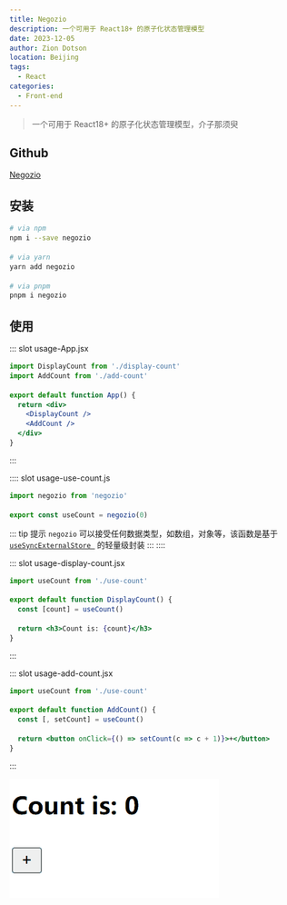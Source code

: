 ```yaml
---
title: Negozio
description: 一个可用于 React18+ 的原子化状态管理模型
date: 2023-12-05
author: Zion Dotson
location: Beijing
tags:
  - React
categories:
  - Front-end
---
```


> 一个可用于 React18+ 的原子化状态管理模型，介子那须臾

<!-- more -->

## Github

[Negozio](https://github.com/Blackman99/negozio)

## 安装

```sh
# via npm
npm i --save negozio

# via yarn
yarn add negozio

# via pnpm
pnpm i negozio
```

## 使用 

<Util-CodeTab
  key-prefix="usage"
  :code-types="['App.jsx', 'use-count.js', 'display-count.jsx', 'add-count.jsx']"
  default-active-code-type="App.jsx"
/>

::: slot usage-App.jsx
```jsx
import DisplayCount from './display-count'
import AddCount from './add-count'

export default function App() {
  return <div>
    <DisplayCount />
    <AddCount />
  </div>
}
```
:::

:::: slot usage-use-count.js
```jsx
import negozio from 'negozio'

export const useCount = negozio(0)
```

::: tip 提示
`negozio` 可以接受任何数据类型，如数组，对象等，该函数是基于 [`useSyncExternalStore `](https://react.dev/reference/react/useSyncExternalStore) 的轻量级封装 
:::
::::



::: slot usage-display-count.jsx
```jsx
import useCount from './use-count'

export default function DisplayCount() {
  const [count] = useCount()

  return <h3>Count is: {count}</h3>
}
```
:::

::: slot usage-add-count.jsx
```jsx
import useCount from './use-count'

export default function AddCount() {
  const [, setCount] = useCount()

  return <button onClick={() => setCount(c => c + 1)}>+</button>
}

```
:::

![Result](./magasin-count.gif)


